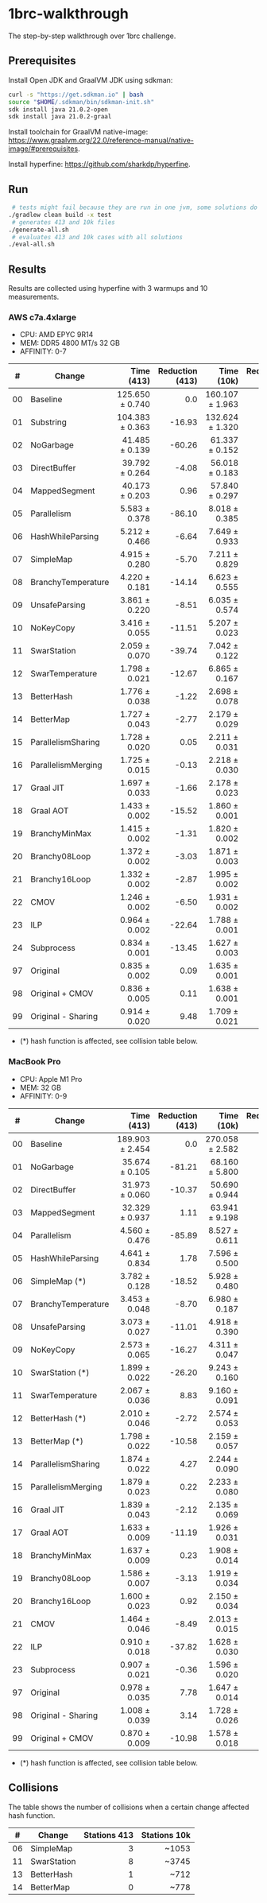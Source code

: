 # 1brc-walkthrough
The step-by-step walkthrough over 1brc challenge.

## Prerequisites
Install Open JDK and GraalVM JDK using sdkman:
``` bash
curl -s "https://get.sdkman.io" | bash
source "$HOME/.sdkman/bin/sdkman-init.sh"
sdk install java 21.0.2-open
sdk install java 21.0.2-graal
```

Install toolchain for GraalVM native-image: https://www.graalvm.org/22.0/reference-manual/native-image/#prerequisites.

Install hyperfine: https://github.com/sharkdp/hyperfine.

## Run
```bash
 # tests might fail because they are run in one jvm, some solutions do not cleanup resources
./gradlew clean build -x test
 # generates 413 and 10k files
./generate-all.sh
 # evaluates 413 and 10k cases with all solutions
./eval-all.sh 
```

## Results
Results are collected using hyperfine with 3 warmups and 10 measurements. 

### AWS c7a.4xlarge
* CPU: AMD EPYC 9R14
* MEM: DDR5 4800 MT/s 32 GB
* AFFINITY: 0-7

| #  | Change             |      Time (413) | Reduction (413) |      Time (10k) | Reduction (10k) |
|----|--------------------|----------------:|----------------:|----------------:|----------------:|
| 00 | Baseline           | 125.650 ± 0.740 |             0.0 | 160.107 ± 1.963 |             0.0 | 
| 01 | Substring          | 104.383 ± 0.363 |          -16.93 | 132.624 ± 1.320 |          -17.17 |
| 02 | NoGarbage          |  41.485 ± 0.139 |          -60.26 |  61.337 ± 0.152 |          -53.75 |
| 03 | DirectBuffer       |  39.792 ± 0.264 |           -4.08 |  56.018 ± 0.183 |           -8.67 |
| 04 | MappedSegment      |  40.173 ± 0.203 |            0.96 |  57.840 ± 0.297 |            3.25 |
| 05 | Parallelism        |   5.583 ± 0.378 |          -86.10 |   8.018 ± 0.385 |          -86.14 |
| 06 | HashWhileParsing   |   5.212 ± 0.466 |           -6.64 |   7.649 ± 0.933 |           -4.59 |
| 07 | SimpleMap          |   4.915 ± 0.280 |           -5.70 |   7.211 ± 0.829 |           -5.73 |
| 08 | BranchyTemperature |   4.220 ± 0.181 |          -14.14 |   6.623 ± 0.555 |           -8.15 |
| 09 | UnsafeParsing      |   3.861 ± 0.220 |           -8.51 |   6.035 ± 0.574 |           -8.88 |
| 10 | NoKeyCopy          |   3.416 ± 0.055 |          -11.51 |   5.207 ± 0.023 |          -13.72 |
| 11 | SwarStation        |   2.059 ± 0.070 |          -39.74 |   7.042 ± 0.122 |           35.26 |
| 12 | SwarTemperature    |   1.798 ± 0.021 |          -12.67 |   6.865 ± 0.167 |           -2.52 |
| 13 | BetterHash         |   1.776 ± 0.038 |           -1.22 |   2.698 ± 0.078 |          -60.70 |
| 14 | BetterMap          |   1.727 ± 0.043 |           -2.77 |   2.179 ± 0.029 |          -19.23 |
| 15 | ParallelismSharing |   1.728 ± 0.020 |            0.05 |   2.211 ± 0.031 |            1.47 |
| 16 | ParallelismMerging |   1.725 ± 0.015 |           -0.13 |   2.218 ± 0.030 |            0.31 |
| 17 | Graal JIT          |   1.697 ± 0.033 |           -1.66 |   2.178 ± 0.023 |           -1.80 |
| 18 | Graal AOT          |   1.433 ± 0.002 |          -15.52 |   1.860 ± 0.001 |          -14.62 |
| 19 | BranchyMinMax      |   1.415 ± 0.002 |           -1.31 |   1.820 ± 0.002 |           -2.15 |
| 20 | Branchy08Loop      |   1.372 ± 0.002 |           -3.03 |   1.871 ± 0.003 |            2.80 |
| 21 | Branchy16Loop      |   1.332 ± 0.002 |           -2.87 |   1.995 ± 0.002 |            6.64 |
| 22 | CMOV               |   1.246 ± 0.002 |           -6.50 |   1.931 ± 0.002 |           -3.22 |
| 23 | ILP                |   0.964 ± 0.002 |          -22.64 |   1.788 ± 0.001 |           -7.39 |
| 24 | Subprocess         |   0.834 ± 0.001 |          -13.45 |   1.627 ± 0.003 |           -9.01 |
| 97 | Original           |   0.835 ± 0.002 |            0.09 |   1.635 ± 0.001 |            0.49 |
| 98 | Original + CMOV    |   0.836 ± 0.005 |            0.11 |   1.638 ± 0.001 |            0.19 |
| 99 | Original - Sharing |   0.914 ± 0.020 |            9.48 |   1.709 ± 0.021 |            4.55 |

* (*) hash function is affected, see collision table below.

### MacBook Pro
* CPU: Apple M1 Pro
* MEM: 32 GB
* AFFINITY: 0-9

| #  | Change             |      Time (413) | Reduction (413) |      Time (10k) | Reduction (10k) |
|----|--------------------|----------------:|----------------:|----------------:|----------------:|
| 00 | Baseline           | 189.903 ± 2.454 |             0.0 | 270.058 ± 2.582 |             0.0 |
| 01 | NoGarbage          |  35.674 ± 0.105 |          -81.21 |  68.160 ± 5.800 |          -74.76 |
| 02 | DirectBuffer       |  31.973 ± 0.060 |          -10.37 |  50.690 ± 0.944 |          -25.63 |
| 03 | MappedSegment      |  32.329 ± 0.937 |            1.11 |  63.941 ± 9.198 |           26.14 |
| 04 | Parallelism        |   4.560 ± 0.476 |          -85.89 |   8.527 ± 0.611 |          -86.66 |
| 05 | HashWhileParsing   |   4.641 ± 0.834 |            1.78 |   7.596 ± 0.500 |          -10.93 |
| 06 | SimpleMap (*)      |   3.782 ± 0.128 |          -18.52 |   5.928 ± 0.480 |          -21.95 |
| 07 | BranchyTemperature |   3.453 ± 0.048 |           -8.70 |   6.980 ± 0.187 |           17.73 |
| 08 | UnsafeParsing      |   3.073 ± 0.027 |          -11.01 |   4.918 ± 0.390 |          -29.53 |
| 09 | NoKeyCopy          |   2.573 ± 0.065 |          -16.27 |   4.311 ± 0.047 |          -12.36 |
| 10 | SwarStation (*)    |   1.899 ± 0.022 |          -26.20 |   9.243 ± 0.160 |          114.42 |
| 11 | SwarTemperature    |   2.067 ± 0.036 |            8.83 |   9.160 ± 0.091 |           -0.90 |
| 12 | BetterHash (*)     |   2.010 ± 0.046 |           -2.72 |   2.574 ± 0.053 |          -71.90 |
| 13 | BetterMap (*)      |   1.798 ± 0.022 |          -10.58 |   2.159 ± 0.057 |          -16.11 |
| 14 | ParallelismSharing |   1.874 ± 0.022 |            4.27 |   2.244 ± 0.090 |            3.92 |
| 15 | ParallelismMerging |   1.879 ± 0.023 |            0.22 |   2.233 ± 0.080 |           -0.52 |
| 16 | Graal JIT          |   1.839 ± 0.043 |           -2.12 |   2.135 ± 0.069 |           -4.37 |
| 17 | Graal AOT          |   1.633 ± 0.009 |          -11.19 |   1.926 ± 0.031 |           -9.77 |
| 18 | BranchyMinMax      |   1.637 ± 0.009 |            0.23 |   1.908 ± 0.014 |           -0.96 |
| 19 | Branchy08Loop      |   1.586 ± 0.007 |           -3.13 |   1.919 ± 0.034 |            0.60 |
| 20 | Branchy16Loop      |   1.600 ± 0.023 |            0.92 |   2.150 ± 0.034 |           12.02 |
| 21 | CMOV               |   1.464 ± 0.046 |           -8.49 |   2.013 ± 0.015 |           -6.36 |
| 22 | ILP                |   0.910 ± 0.018 |          -37.82 |   1.628 ± 0.030 |          -19.14 |
| 23 | Subprocess         |   0.907 ± 0.021 |           -0.36 |   1.596 ± 0.020 |           -1.96 |
| 97 | Original           |   0.978 ± 0.035 |            7.78 |   1.647 ± 0.014 |            3.22 |
| 98 | Original - Sharing |   1.008 ± 0.039 |            3.14 |   1.728 ± 0.026 |            4.87 |
| 99 | Original + CMOV    |   0.870 ± 0.009 |          -10.98 |   1.578 ± 0.018 |           -4.21 |

* (*) hash function is affected, see collision table below.

## Collisions
The table shows the number of collisions when a certain change affected hash function.

| #  | Change      | Stations 413 | Stations 10k |
|----|-------------|-------------:|-------------:|
| 06 | SimpleMap   |            3 |        ~1053 | 
| 11 | SwarStation |            8 |        ~3745 | 
| 13 | BetterHash  |            1 |         ~712 |  
| 14 | BetterMap   |            0 |         ~778 |